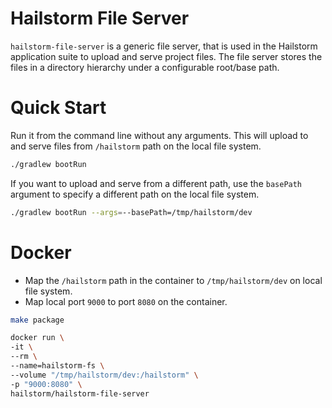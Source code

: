# Hailstorm File Server

``hailstorm-file-server`` is a generic file server, that is used in the Hailstorm application suite to upload and
serve project files. The file server stores the files in a directory hierarchy under a configurable root/base path.

# Quick Start

Run it from the command line without any arguments. This will upload to and serve files from ``/hailstorm`` path on the
local file system.
```bash
./gradlew bootRun
```

If you want to upload and serve from a different path, use the ``basePath`` argument to specify a different
path on the local file system.

```bash
./gradlew bootRun --args=--basePath=/tmp/hailstorm/dev
```

# Docker

- Map the ``/hailstorm`` path in the container to ``/tmp/hailstorm/dev`` on local file system.
- Map local port `9000` to port `8080` on the container.

```bash
make package

docker run \
-it \
--rm \
--name=hailstorm-fs \
--volume "/tmp/hailstorm/dev:/hailstorm" \
-p "9000:8080" \
hailstorm/hailstorm-file-server
```
